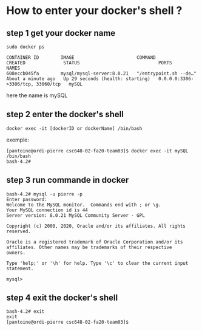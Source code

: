 # How to enter your docker's shell ?

## step 1 get your docker name

    sudo docker ps

    CONTAINER ID        IMAGE                       COMMAND                  CREATED              STATUS                             PORTS                               NAMES
    608eccb045fa        mysql/mysql-server:8.0.21   "/entrypoint.sh --de…"   About a minute ago   Up 29 seconds (health: starting)   0.0.0.0:3306->3306/tcp, 33060/tcp   mySQL

here the name is mySQL

## step 2 enter the docker's shell

    docker exec -it [dockerID or dockerName] /bin/bash

exemple:

    [pantoine@ordi-pierre csc648-02-fa20-team03]$ docker exec -it mySQL /bin/bash
    bash-4.2#

## step 3 run commande in docker

    bash-4.2# mysql -u pierre -p
    Enter password: 
    Welcome to the MySQL monitor.  Commands end with ; or \g.
    Your MySQL connection id is 44
    Server version: 8.0.21 MySQL Community Server - GPL

    Copyright (c) 2000, 2020, Oracle and/or its affiliates. All rights reserved.

    Oracle is a registered trademark of Oracle Corporation and/or its
    affiliates. Other names may be trademarks of their respective
    owners.

    Type 'help;' or '\h' for help. Type '\c' to clear the current input statement.

    mysql> 

## step 4 exit the docker's shell

    bash-4.2# exit
    exit
    [pantoine@ordi-pierre csc648-02-fa20-team03]$ 
